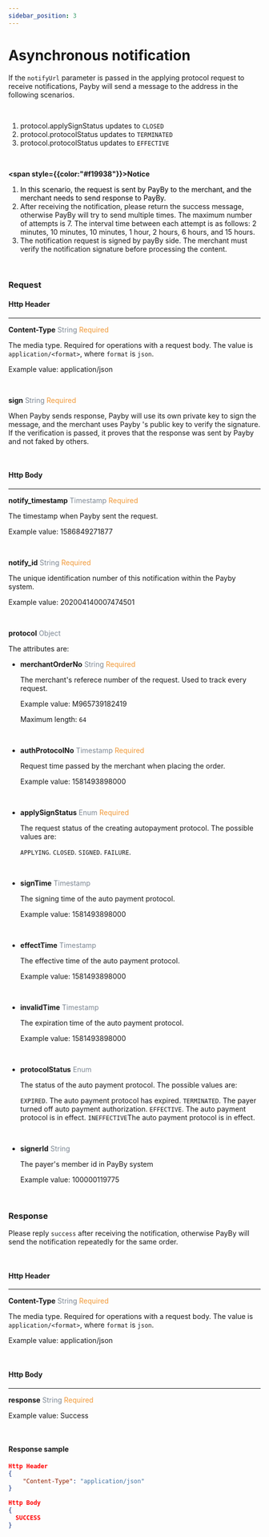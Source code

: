```yaml
---
sidebar_position: 3
---
```


# Asynchronous notification

If the `notifyUrl` parameter is passed in the applying protocol request to receive notifications, Payby will send a message to the address in the following scenarios.

<br/>

1. protocol.applySignStatus updates to `CLOSED`
2. protocol.protocolStatus updates to `TERMINATED`
3. protocol.protocolStatus updates to `EFFECTIVE`

<br/>

**<span style={{color:"#f19938"}}>Notice</span>**

1.  <font color = 'black'>In this scenario, the request is sent by PayBy to the merchant, and the merchant needs to send response to PayBy.</font>
2.  After receiving the notification, please return the success message, otherwise PayBy will try to send multiple times. The maximum number of attempts is 7. The interval time between each attempt is as follows:  2 minutes, 10 minutes, 10  minutes, 1 hour, 2 hours, 6 hours, and 15 hours.  
3.  The notification request is signed by payBy side. The merchant must verify the notification signature before processing the content.

<br/>

### Request

#### Http Header

---

**Content-Type**    <font color = '#7d8793'>String</font>  <font color = '#f19938'>Required</font>

The media type. Required for operations with a request body. The value is `application/<format>`, where `format` is `json`.

Example value: application/json

<br/>

**sign**   <font color = ' #7d8793'>String</font>   <font color = '#f19938'>Required</font>

When Payby sends response, Payby will use its own private key to sign the message, and the merchant uses Payby 's public key to verify the signature. If the verification is passed, it proves that the response was sent by Payby and not faked by others.

<br/>

#### Http Body

---

**notify_timestamp**  <font color = ' #7d8793'>Timestamp</font>  <font color = '#f19938'>Required</font>

The timestamp when Payby sent the request.

Example value: 1586849271877

<br/>

**notify_id**  <font color = ' #7d8793'>String</font>  <font color = '#f19938'>Required</font>

The unique identification number of this notification within the Payby system.

Example value: 202004140007474501

<br/>

**protocol**   <font color = ' #7d8793'>Object</font>

The attributes are:

   - **merchantOrderNo**   <font color = ' #7d8793'>String</font> <font color = '#f19938'>Required</font>

     The merchant's referece number of the request. Used to track every request.

     Example value: M965739182419

     Maximum length: `64`

     <br/>

   - **authProtocolNo**   <font color = ' #7d8793'>Timestamp</font> <font color = '#f19938'>Required</font>

     Request time passed by the merchant when placing the order.

     Example value: 1581493898000

     <br/>

   - **applySignStatus**   <font color = ' #7d8793'>Enum</font> <font color = '#f19938'>Required</font>

     The request status of the creating autopayment protocol. The possible values are:

     `APPLYING`.
     `CLOSED`.
     `SIGNED`.
     `FAILURE`.

     <br/>

   - **signTime**   <font color = ' #7d8793'>Timestamp</font> 

     The signing time of the auto payment protocol.

     Example value: 1581493898000

     <br/>

   - **effectTime**   <font color = ' #7d8793'>Timestamp</font>  

     The effective time of the auto payment protocol.

     Example value: 1581493898000

     <br/>

   - **invalidTime**   <font color = ' #7d8793'>Timestamp</font> 

     The expiration time of the auto payment protocol.

     Example value: 1581493898000

     <br/>

   - **protocolStatus**   <font color = ' #7d8793'>Enum</font>

     The status of the auto payment protocol. The possible values are:

     `EXPIRED`. The auto payment protocol has expired.
     `TERMINATED`. The payer turned off auto payment authorization.
     `EFFECTIVE`. The auto payment protocol is in effect.
     `INEFFECTIVE`The auto payment protocol is in effect.

     <br/>

   - **signerId**   <font color = ' #7d8793'>String</font>

     The payer's member id in PayBy system

     Example value: 100000119775

     <br/>



### Response 

Please reply `success` after receiving the notification, otherwise PayBy will send the notification repeatedly for the same order.

<br/>

#### Http Header

---

**Content-Type**    <font color = '#7d8793'>String</font>  <font color = '#f19938'>Required</font>

The media type. Required for operations with a request body. The value is `application/<format>`, where `format` is `json`.

Example value: application/json

<br/>

#### Http Body

---

**response**  <font color = ' #7d8793'>String</font>  <font color = '#f19938'>Required</font>

Example value: Success

<br/>

#### Response sample

```json
Http Header
{
	"Content-Type": "application/json" 
}

Http Body
{
  SUCCESS
}
```

